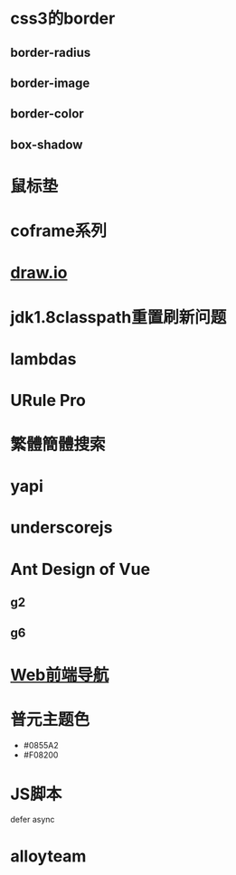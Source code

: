 # css3的border
## border-radius 
## border-image
## border-color
## box-shadow

# 鼠标垫


# coframe系列


# [draw.io](https://www.draw.io/)

# jdk1.8classpath重置刷新问题


# lambdas

# URule Pro

# 繁體簡體搜索

# yapi

# underscorejs

# Ant Design of Vue
## g2
## g6

# [Web前端导航](http://www.alloyteam.com/nav/)

# 普元主题色
- #0855A2
- #F08200

# JS脚本
defer
async

# alloyteam
